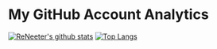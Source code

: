 # My GitHub Account Analytics

[![ReNeeter's github stats](https://github-readme-stats.vercel.app/api?username=ReNeeter&count_private=true&show_icons=true&theme=react)](https://github.com/ReNeeter)
[![Top Langs](https://github-readme-stats.vercel.app/api/top-langs/?username=ReNeeter&layout=compact&count_private=true&show_icons=true&theme=react)](https://github.com/ReNeeter)
